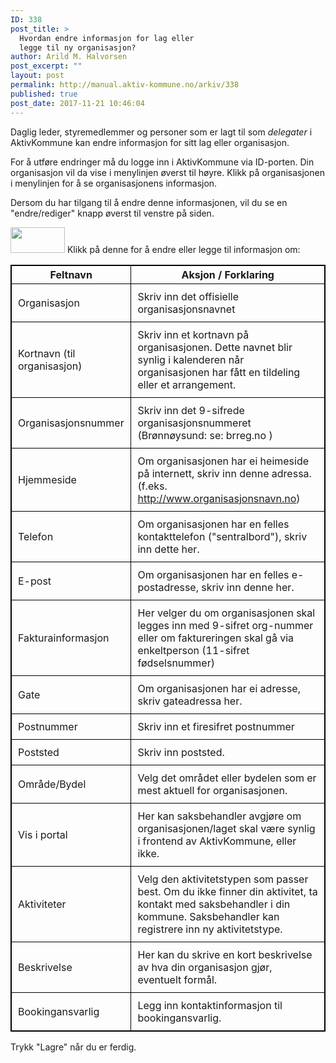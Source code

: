 ```yaml
---
ID: 338
post_title: >
  Hvordan endre informasjon for lag eller
  legge til ny organisasjon?
author: Arild M. Halvorsen
post_excerpt: ""
layout: post
permalink: http://manual.aktiv-kommune.no/arkiv/338
published: true
post_date: 2017-11-21 10:46:04
---
```

Daglig leder, styremedlemmer og personer som er lagt til som <em>delegater</em> i AktivKommune kan endre informasjon for sitt lag eller organisasjon.

For å utføre endringer må du logge inn i AktivKommune via ID-porten. Din organisasjon vil da vise i menylinjen øverst til høyre. Klikk på organisasjonen i menylinjen for å se organisasjonens informasjon.

Dersom du har tilgang til å endre denne informasjonen, vil du se en "endre/rediger" knapp øverst til venstre på siden.
 
<img src="http://manual.aktiv-kommune.no/wp-content/uploads/2017/12/rediger.png" alt="" width="87" height="41" class="alignnone size-full wp-image-644" />
Klikk på denne for å endre eller legge til informasjon om:

Feltnavn |  Aksjon / Forklaring
--------------------|---------------------------------------------
Organisasjon| Skriv inn det offisielle organisasjonsnavnet
Kortnavn (til organisasjon) | Skriv inn et kortnavn på organisasjonen. Dette navnet blir synlig i kalenderen når organisasjonen har fått en tildeling eller et arrangement.
Organisasjonsnummer | Skriv inn det 9-sifrede organisasjonsnummeret (Brønnøysund: se: brreg.no )
Hjemmeside | Om organisasjonen har ei heimeside på internett, skriv inn denne adressa. (f.eks. http://www.organisasjonsnavn.no)
Telefon| Om organisasjonen har en felles kontakttelefon ("sentralbord"), skriv inn dette her.
E-post| Om organisasjonen har en felles e-postadresse, skriv inn denne her.
Fakturainformasjon |Her velger du om organisasjonen skal legges inn med 9-sifret org-nummer eller om faktureringen skal gå via enkeltperson (11-sifret fødselsnummer)
Gate| Om organisasjonen har ei adresse, skriv gateadressa her.
Postnummer| Skriv inn et firesifret postnummer
Poststed | Skriv inn poststed.
Område/Bydel| Velg det området eller bydelen som er mest aktuell for organisasjonen.
Vis i portal| Her kan saksbehandler avgjøre om organisasjonen/laget skal være synlig i frontend av AktivKommune, eller ikke.
Aktiviteter| Velg den aktivitetstypen som passer best. Om du ikke finner din aktivitet, ta kontakt med saksbehandler i din kommune. Saksbehandler kan registrere inn ny aktivitetstype.
Beskrivelse | Her kan du skrive en kort beskrivelse av hva din organisasjon gjør, eventuelt formål.
Bookingansvarlig| Legg inn kontaktinformasjon  til bookingansvarlig.

<style>
table, th, td {
    border: 1px solid black;
    border-collapse: collapse;

}
td {padding: 10px;}

</style>

Trykk "Lagre" 
når du er ferdig.